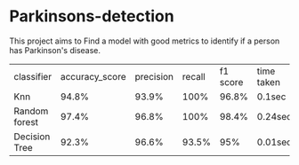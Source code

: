 # Parkinsons-detection
This project aims to Find a model with good metrics to identify if a person has Parkinson's disease.
<table>
  <tr>
    <td>classifier</td>
    <td>accuracy_score</td>
    <td>precision</td>
    <td>recall </td>
    <td>f1 score</td>
    <td>time taken</td>
  </tr>
  <tr>
    <td>Knn</td>
    <td>94.8%</td>
    <td>93.9%</td>
    <td>100%</td>
    <td>96.8%</td>
    <td>0.1sec</td>
  </tr>
   <tr>
    <td>Random forest</td>
    <td>97.4%</td>
    <td>96.8%</td>
    <td>100%</td>
    <td>98.4%</td>
    <td>0.24sec</td>
  </tr>
   <tr>
    <td>Decision Tree</td>
    <td>92.3%</td>
    <td>96.6%</td>
    <td>93.5%</td>
    <td>95%</td>
    <td>0.01sec</td>
  </tr>
</table>
